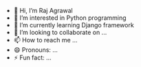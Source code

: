 - 👋 Hi, I’m Raj Agrawal
- 👀 I’m interested in Python programming
- 🌱 I’m currently learning Django framework
- 💞️ I’m looking to collaborate on ...
- 📫 How to reach me ...
- 😄 Pronouns: ...
- ⚡ Fun fact: ...

<!---
agrawal-raj/agrawal-raj is a ✨ special ✨ repository because its `README.md` (this file) appears on your GitHub profile.
You can click the Preview link to take a look at your changes.
--->
